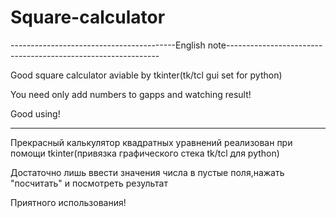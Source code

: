 # Square-calculator


-----------------------------------------English note-------------------------------------------------------------


Good square calculator aviable by tkinter(tk/tcl gui set for python)

You need only add numbers to gapps and watching result!

Good using!


---------------------------------------------------------------------------------------------------------------------

Прекрасный калькулятор квадратных уравнений реализован при помощи tkinter(привязка графического стека tk/tcl для python)

Достаточно лишь ввести значения числа в пустые поля,нажать "посчитать" и посмотреть результат

Приятного использования!

